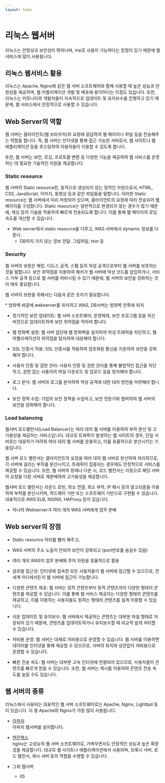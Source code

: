 ```yaml
---
layout: home
---
```


# 리눅스 웹서버
리눅스는 안정성과 보안성이 뛰어나며, `무료`로 사용이 가능하다는 장점이 있기 때문에 웹 서비스에 많이 사용됩니다.

## 리눅스 웹서비스 활용
리눅스는 Apache, Nginx와 같은 웹 서버 소프트웨어와 함께 사용할 때 높은 성능과 안정성을 제공하며, 웹 어플리케이션 개발 및 배포에 용이하다는 이점도 있습니다.  또한, 리눅스는 커뮤니티와 개발자들이 지속적으로 업데이트 및 유지보수를 진행하고 있기 때문에, 웹 서비스에서 안정적으로 사용할 수 있습니다.

## Web Server의 역할
웹 서버는 클라이언트(웹 브라우저)의 요청에 응답하여 웹 페이지나 파일 등을 전송해주는 역할을 합니다. 즉, 웹 서버는 인터넷을 통해 접근 가능한 서버로서, 웹 사이트나 웹 애플리케이션 등을 호스팅하여 이용자들이 이용할 수 있도록 합니다.  

또한, 웹 서버는 보안, 로깅, 프로토콜 변환 등 다양한 기능을 제공하여 웹 서비스를 운영하는 데 필요한 기술적인 지원을 제공합니다.

### Static resource
웹 서버의 Static resource란, 동적으로 생성되지 않는 정적인 자원으로서, HTML, CSS, JavaScript, 이미지, 동영상 등과 같은 파일들을 말합니다. 이러한 Static resource는 웹 서버에서 미리 저장되어 있으며, 클라이언트의 요청에 따라 전송되어 웹 페이지를 구성합니다. Static resource는 일반적으로 변경되지 않는 경우가 많기 때문에, 캐싱 등의 기술을 적용하여 빠르게 전송되도록 합니다. 이를 통해 웹 페이지의 로딩 속도를 개선할 수 있습니다.

* Web server에서 static resource를 다루고, WAS 서버에서 dynamic 정보를 다룬다. 
  - DB까지 가지 않는 정보 전달. 그림파일, text 등

### Security
웹 서버의 보완은 해킹, 디도스 공격, 스팸 등의 악성 공격으로부터 웹 서버를 보호하는 것을 말합니다. 보안 취약점을 이용하여 해커가 웹 서버에 악성 코드를 삽입하거나, 서비스 거부 공격 등으로 웹 서버를 마비시킬 수 있기 때문에, 웹 서버의 보안을 강화하는 것이 매우 중요합니다.  

웹 서버의 보완을 위해서는 다음과 같은 조치가 필요합니다.  

​* 방화벽 바깥에 webserver를 위치하고 WAS, DB서버는 방화벽 안쪽에 위치

* 정기적인 보안 업데이트: 웹 서버 소프트웨어, 운영체제, 보안 프로그램 등을 최신 버전으로 업데이트하여 보안 취약점을 막아야 합니다.

* 웹 방화벽 설정: 웹 서버 앞단에 웹 방화벽을 설치하여 악성 트래픽을 차단하고, 웹 어플리케이션의 취약점을 탐지하여 대응해야 합니다.

* SSL 인증서 적용: SSL 인증서를 적용하여 암호화된 통신을 지원하여 보안을 강화해야 합니다.

* 사용자 인증 및 권한 관리: 사용자 인증 및 권한 관리를 통해 불법적인 접근을 차단하고, 권한 없는 사용자의 파일 다운로드 및 업로드 등을 방지해야 합니다.

* 로그 분석: 웹 서버의 로그를 분석하여 악성 공격에 대한 대처 방안을 마련해야 합니다.

* 보안 정책 수립: 기업의 보안 정책을 수립하고, 보안 전문가와 협력하여 웹 서버의 보안을 강화해야 합니다.

### Load balancing 
웹서버 로드밸런서(Load Balancer)는 여러 대의 웹 서버를 이용하여 부하 분산 및 고가용성을 제공하는 서비스입니다. 대규모 트래픽이 발생하는 웹 사이트의 경우, 단일 서버로는 대응하기 어려워 여러 대의 웹 서버를 운용하고, 이를 효율적으로 분산시키는 기술입니다.

웹 서버 로드 밸런서는 클라이언트의 요청을 여러 대의 웹 서버로 분산하여 처리하므로, 각 서버에 걸리는 부하를 분산시키고, 트래픽이 집중되는 경우에도 안정적으로 서비스를 제공할 수 있습니다. 또한, 웹 서버의 장애나 다운 시, 로드 밸런서는 자동으로 해당 서버의 요청을 다른 서버로 재분배하여 고가용성을 제공합니다.

웹서버 로드 밸런서는 라운드 로빈, 최소 연결, 최소 부하, IP 해시 등의 알고리즘을 이용하여 부하를 분산시키며, 하드웨어 기반 또는 소프트웨어 기반으로 구현될 수 있습니다. 대표적으로 AWS ELB, NGINX, HAProxy 등이 있습니다.

* 하나의 Webserver가 여러 개의 WAS 서버에게 업무 분배


## Web server의 장점

* Static resource 처리를 빨리 해주고, 

* WAS 서버의 주소 노출이 안되어 보안이 강화되고 (port번호를 숨길수 있음)

* 여러 개의 WAS의 업무 분배해 주어 자원을 효율적으로 활용 

* 글로벌 접근성: 인터넷에 접속한 모든 사용자들이 웹 서버에 접근할 수 있으므로, 전 세계 어디에서든지 웹 서버에 접근이 가능합니다.

* 다양한 콘텐츠 제공: 웹 서버는 정적 콘텐츠부터 동적 콘텐츠까지 다양한 형태의 콘텐츠를 제공할 수 있습니다. 이를 통해 웹 서비스 제공자는 다양한 형태의 콘텐츠를 제공하고, 이를 이용하는 사용자들도 원하는 형태의 콘텐츠를 쉽게 이용할 수 있습니다.

* 쉬운 업데이트 및 유지보수: 웹 서버에서 제공하는 콘텐츠는 대부분 파일 형태로 저장되어 있기 때문에, 콘텐츠를 업데이트하거나 유지보수할 때 비교적 쉽게 처리할 수 있습니다.

* 저비용 운영: 웹 서버는 대체로 저비용으로 운영할 수 있습니다. 웹 서버를 이용하면 데이터를 인터넷을 통해 제공할 수 있으므로, 서버의 위치와 상관없이 저비용으로 운영할 수 있습니다.

* 빠른 전송 속도: 웹 서버는 대부분 고속 인터넷에 연결되어 있으므로, 사용자들이 콘텐츠를 빠르게 받을 수 있습니다. 또한, 웹 서버는 캐시를 이용하여 콘텐츠 전송 속도를 높일 수도 있습니다.

## 웹 서버의 종류
리눅스에서 사용되는 대표적인 웹 서버 소프트웨어로는 Apache, Nginx, Lighttpd 등이 있습니다. 이 중 Apache와 Nginx가 가장 많이 사용됩니다.

* [아파치](apache)  
아파치 웹서버를 설치합니다.  

* [엔진엑스](ngnix)  
nginx는 고성능의 웹 서버 소프트웨어로, 가벼우면서도 안정적인 성능과 높은 확장성을 제공합니다. 대규모 웹 사이트나 애플리케이션에서 사용되며, 프록시 서버, 로드 밸런서, 캐시 서버 등의 역할을 수행할 수 있습니다.

* 그외 웹서버  
  * IIS

